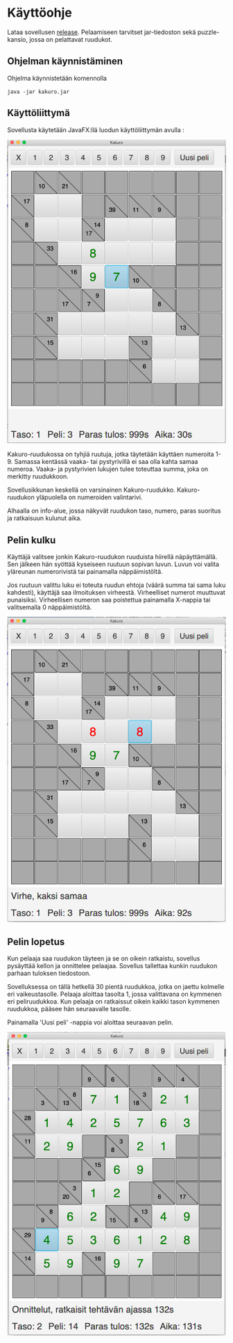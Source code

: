 # Käyttöohje

Lataa sovellusen [release](https://github.com/lautanal/ot-harjoitustyo/releases/tag/loppupalautus).  Pelaamiseen tarvitset jar-tiedoston sekä puzzle-kansio, jossa on pelattavat ruudukot.

## Ohjelman käynnistäminen

Ohjelma käynnistetään komennolla 

```
java -jar kakuro.jar
```

## Käyttöliittymä

Sovellusta käytetään JavaFX:llä luodun käyttöliittymän avulla :


<img src="png/KakuroUi.png" width="750">


Kakuro-ruudukossa on tyhjiä ruutuja, jotka täytetään käyttäen numeroita 1-9.  Samassa kentässä vaaka- tai pystyrivillä ei saa olla kahta samaa numeroa. Vaaka- ja pystyrivien lukujen tulee toteuttaa summa, joka on merkitty ruudukkoon. 

Sovellusikkunan keskellä on varsinainen Kakuro-ruudukko.   Kakuro-ruudukon yläpuolella on numeroiden valintarivi.

Alhaalla on info-alue, jossa näkyvät ruudukon taso, numero, paras suoritus ja ratkaisuun kulunut aika.

## Pelin kulku

Käyttäjä valitsee jonkin Kakuro-ruudukon ruuduista hiirellä näpäyttämällä.   Sen jälkeen hän syöttää kyseiseen ruutuun sopivan luvun.  Luvun voi valita yläreunan numerorivistä tai painamalla näppäimistöltä.  

Jos ruutuun valittu luku ei toteuta ruudun ehtoja (väärä summa tai sama luku kahdesti), käyttäjä saa ilmoituksen virheestä.  Virheelliset numerot muuttuvat punaisiksi.  Virheellisen numeron saa poistettua painamalla X-nappia tai valitsemalla 0 näppäimistöltä.


<img src="png/KakuroUiError.png" width="750">

## Pelin lopetus

Kun pelaaja saa ruudukon täyteen ja se on oikein ratkaistu, sovellus pysäyttää kellon ja onnittelee pelaajaa.  Sovellus tallettaa kunkin ruudukon parhaan tuloksen tiedostoon.

Sovelluksessa on tällä hetkellä 30 pientä ruudukkoa, jotka on jaettu kolmelle eri vaikeustasolle.  Pelaaja aloittaa tasolta 1, jossa valittavana on kymmenen eri peliruudukkoa.  Kun pelaaja on ratkaissut oikein kaikki tason kymmenen ruudukkoa, pääsee hän seuraavalle tasolle.

Painamalla 'Uusi peli' -nappia voi aloittaa seuraavan pelin. 

<img src="png/KakuroUiCompleted.png" width="750">


